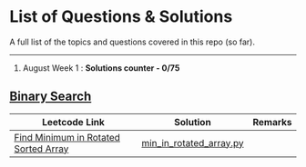 # List of Questions & Solutions


A full list of the topics and questions covered in this repo (so far). 

---
1. August Week 1 : **Solutions counter - 0/75** 
## [Binary Search](binary_search)

| Leetcode Link                                                                                               | Solution                                                         | Remarks |
| ----------------------------------------------------------------------------------------------------------- | ---------------------------------------------------------------- | ------- |
| [Find Minimum in Rotated Sorted Array](https://leetcode.com/problems/find-minimum-in-rotated-sorted-array/) | [min_in_rotated_array.py](binary_search/min_in_rotated_array.py) |         |
